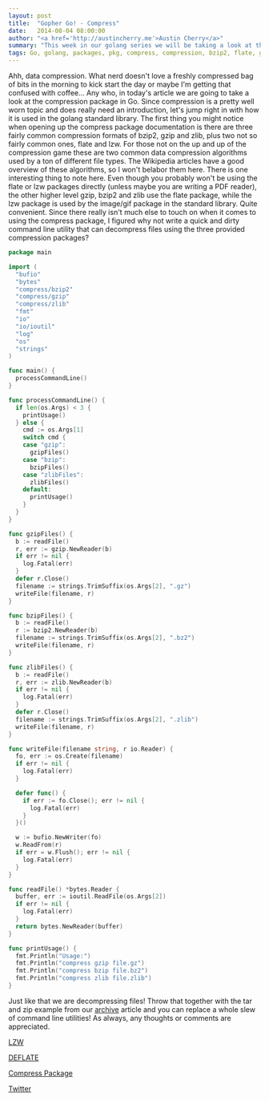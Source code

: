 ```yaml
---
layout: post
title:  "Gopher Go! - Compress"
date:   2014-08-04 08:00:00
author: "<a href='http://austincherry.me'>Austin Cherry</a>"
summary: "This week in our golang series we will be taking a look at the compress package."
tags: Go, golang, packages, pkg, compress, compression, bzip2, flate, gzip, lzw, zlib
---
```


Ahh, data compression. What nerd doesn't love a freshly compressed bag of bits in the morning to kick start the day or maybe I'm getting that confused with coffee... Any who, in today's article we are going to take a look at the compression package in Go. Since compression is a pretty well worn topic and does really need an introduction, let's jump right in with how it is used in the golang standard library. The first thing you might notice when opening up the compress package documentation is there are three fairly common compression formats of bzip2, gzip and zlib, plus two not so fairly common ones, flate and lzw. For those not on the up and up of the compression game these are two common data compression algorithms used by a ton of different file types. The Wikipedia articles have a good overview of these algorithms, so I won't belabor them here. There is one interesting thing to note here. Even though you probably won't be using the flate or lzw packages directly (unless maybe you are writing a PDF reader), the other higher level gzip, bzip2 and zlib use the flate package, while the lzw package is used by the image/gif package in the standard library. Quite convenient. Since there really isn't much else to touch on when it comes to using the compress package, I figured why not write a quick and dirty command line utility that can decompress files using the three provided compression packages?

```go
package main

import (
  "bufio"
  "bytes"
  "compress/bzip2"
  "compress/gzip"
  "compress/zlib"
  "fmt"
  "io"
  "io/ioutil"
  "log"
  "os"
  "strings"
)

func main() {
  processCommandLine()
}

func processCommandLine() {
  if len(os.Args) < 3 {
    printUsage()
  } else {
    cmd := os.Args[1]
    switch cmd {
    case "gzip":
      gzipFiles()
    case "bzip":
      bzipFiles()
    case "zlibFiles":
      zlibFiles()
    default:
      printUsage()
    }
  }
}

func gzipFiles() {
  b := readFile()
  r, err := gzip.NewReader(b)
  if err != nil {
    log.Fatal(err)
  }
  defer r.Close()
  filename := strings.TrimSuffix(os.Args[2], ".gz")
  writeFile(filename, r)
}

func bzipFiles() {
  b := readFile()
  r := bzip2.NewReader(b)
  filename := strings.TrimSuffix(os.Args[2], ".bz2")
  writeFile(filename, r)
}

func zlibFiles() {
  b := readFile()
  r, err := zlib.NewReader(b)
  if err != nil {
    log.Fatal(err)
  }
  defer r.Close()
  filename := strings.TrimSuffix(os.Args[2], ".zlib")
  writeFile(filename, r)
}

func writeFile(filename string, r io.Reader) {
  fo, err := os.Create(filename)
  if err != nil {
    log.Fatal(err)
  }

  defer func() {
    if err := fo.Close(); err != nil {
      log.Fatal(err)
    }
  }()

  w := bufio.NewWriter(fo)
  w.ReadFrom(r)
  if err = w.Flush(); err != nil {
    log.Fatal(err)
  }
}

func readFile() *bytes.Reader {
  buffer, err := ioutil.ReadFile(os.Args[2])
  if err != nil {
    log.Fatal(err)
  }
  return bytes.NewReader(buffer)
}

func printUsage() {
  fmt.Println("Usage:")
  fmt.Println("compress gzip file.gz")
  fmt.Println("compress bzip file.bz2")
  fmt.Println("compress zlib file.zlib")
}
```

Just like that we are decompressing files! Throw that together with the tar and zip example from our [archive](golang-archive.html) article and you can replace a whole slew of command line utilities! As always, any thoughts or comments are appreciated.

[LZW](http://en.wikipedia.org/wiki/Lempel%E2%80%93Ziv%E2%80%93Welch)

[DEFLATE](http://en.wikipedia.org/wiki/DEFLATE)

[Compress Package](http://golang.org/pkg/compress/)

[Twitter](https://twitter.com/acmacalister)